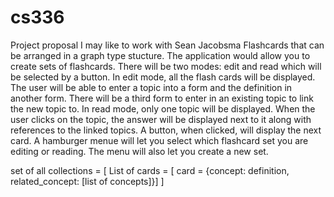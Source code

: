 # cs336
Project proposal
I may like to work with Sean Jacobsma
Flashcards that can be arranged in a graph type stucture.
The application would allow you to create sets of flashcards.
There will be two modes: edit and read which will be selected by a button.
In edit mode, all the flash cards will be displayed.
The user will be able to enter a topic into a form and the definition
in another form. There will be a third form to enter in an existing topic to link the
new topic to. 
In read mode, only one topic will be displayed. When the user clicks on the topic,
the answer will be displayed next to it along with references to the linked topics.
A button, when clicked, will display the next card.
A hamburger menue will let you select which flashcard set you are editing or reading. The menu will
also let you create a new set.

set of all collections = [
	List of cards = [
		card = {concept: definition,
			related_concept: [list of concepts]}]
]
